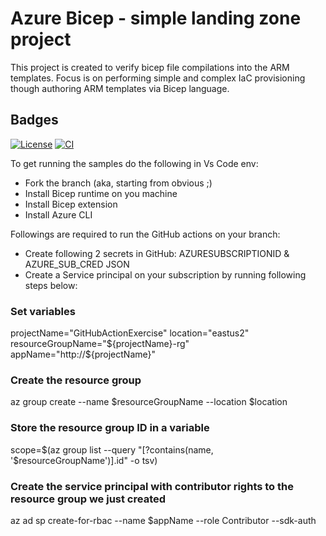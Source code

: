# Azure Bicep - simple landing zone project

This project is created to verify bicep file compilations into the ARM templates.
Focus is on performing simple and complex IaC provisioning though authoring ARM templates via Bicep language.

## Badges

[![License](https://img.shields.io/badge/License-Apache%202.0-yellowgreen.svg)](https://opensource.org/licenses/Apache-2.0)
[![CI](https://github.com/ElYusubov/BicepTest/actions/workflows/samplePipline.yml/badge.svg)](https://github.com/ElYusubov/BicepTest/actions/workflows/samplePipline.yml)

To get running the samples do the following in Vs Code env:
- Fork the branch (aka, starting from obvious ;)
- Install Bicep runtime on you machine
- Install Bicep extension
- Install Azure CLI

Followings are required to run the GitHub actions on your branch:
- Create following 2 secrets in GitHub: AZURESUBSCRIPTIONID & AZURE_SUB_CRED JSON
- Create a Service principal on your subscription by running following steps below:

### Set variables
projectName="GitHubActionExercise"
location="eastus2"
resourceGroupName="${projectName}-rg"
appName="http://${projectName}"

### Create the resource group
az group create --name $resourceGroupName --location $location

### Store the resource group ID in a variable
scope=$(az group list --query "[?contains(name, '$resourceGroupName')].id" -o tsv)

### Create the service principal with contributor rights to the resource group we just created
az ad sp create-for-rbac --name $appName --role Contributor --sdk-auth
